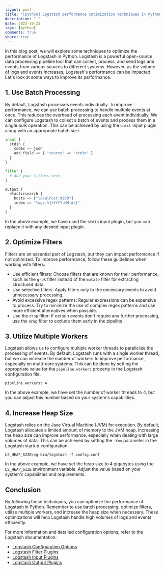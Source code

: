 ```yaml
---
layout: post
title: "[python] Logstash performance optimization techniques in Python"
description: " "
date: 2023-10-23
tags: [python]
comments: true
share: true
---
```


In this blog post, we will explore some techniques to optimize the performance of Logstash in Python. Logstash is a powerful open-source data processing pipeline tool that can collect, process, and send logs and events from various sources to different systems. However, as the volume of logs and events increases, Logstash's performance can be impacted. Let's look at some ways to improve its performance.

## 1. Use Batch Processing

By default, Logstash processes events individually. To improve performance, we can use batch processing to handle multiple events at once. This reduces the overhead of processing each event individually. We can configure Logstash to collect a batch of events and process them in a single bulk operation. This can be achieved by using the `batch` input plugin along with an appropriate batch size.

```python
input {
  stdin {
    codec => json
    add_field => { "source" => "stdin" }
  }
}

filter {
  # Add your filters here
}

output {
  elasticsearch {
    hosts => ["localhost:9200"]
    index => "logs-%{+YYYY.MM.dd}"
  }
}
```

In the above example, we have used the `stdin` input plugin, but you can replace it with any desired input plugin.

## 2. Optimize Filters

Filters are an essential part of Logstash, but they can impact performance if not optimized. To improve performance, follow these guidelines when working with filters:

- Use efficient filters: Choose filters that are known for their performance, such as the `grok` filter instead of the `mutate` filter for extracting structured data.
- Use selective filters: Apply filters only to the necessary events to avoid unnecessary processing.
- Avoid excessive regex patterns: Regular expressions can be expensive to process. Try to minimize the use of complex regex patterns and use more efficient alternatives when possible.
- Use the `drop` filter: If certain events don't require any further processing, use the `drop` filter to exclude them early in the pipeline.

## 3. Utilize Multiple Workers

Logstash allows us to configure multiple worker threads to parallelize the processing of events. By default, Logstash runs with a single worker thread, but we can increase the number of workers to improve performance, especially on multi-core systems. This can be done by setting the appropriate value for the `pipeline.workers` property in the Logstash configuration file.

```
pipeline.workers: 4
```

In the above example, we have set the number of worker threads to 4, but you can adjust this number based on your system's capabilities.

## 4. Increase Heap Size

Logstash relies on the Java Virtual Machine (JVM) for execution. By default, Logstash allocates a limited amount of memory to the JVM heap. Increasing the heap size can improve performance, especially when dealing with large volumes of data. This can be achieved by setting the `-Xmx` parameter in the Logstash startup configuration.

```
LS_HEAP_SIZE=4g bin/logstash -f config.conf
```

In the above example, we have set the heap size to 4 gigabytes using the `LS_HEAP_SIZE` environment variable. Adjust the value based on your system's capabilities and requirements.

## Conclusion

By following these techniques, you can optimize the performance of Logstash in Python. Remember to use batch processing, optimize filters, utilize multiple workers, and increase the heap size when necessary. These optimizations will help Logstash handle high volumes of logs and events efficiently.

For more information and detailed configuration options, refer to the Logstash documentation:

- [Logstash Configuration Options](https://www.elastic.co/guide/en/logstash/current/settings.html)
- [Logstash Filter Plugins](https://www.elastic.co/guide/en/logstash/current/filter-plugins.html)
- [Logstash Input Plugins](https://www.elastic.co/guide/en/logstash/current/input-plugins.html)
- [Logstash Output Plugins](https://www.elastic.co/guide/en/logstash/current/output-plugins.html)